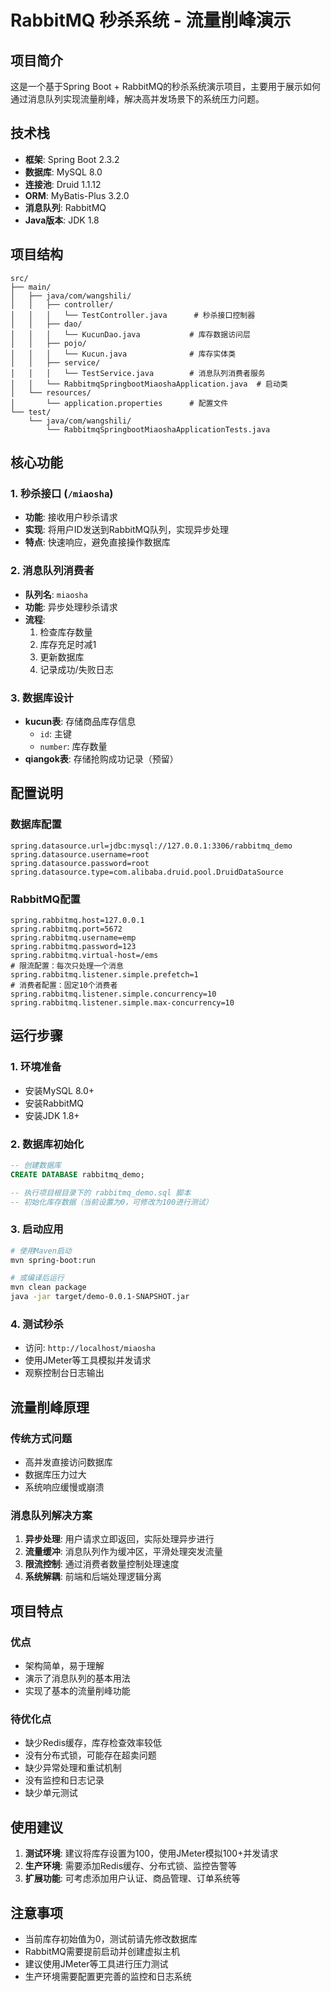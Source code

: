 # RabbitMQ 秒杀系统 - 流量削峰演示

## 项目简介
这是一个基于Spring Boot + RabbitMQ的秒杀系统演示项目，主要用于展示如何通过消息队列实现流量削峰，解决高并发场景下的系统压力问题。

## 技术栈
- **框架**: Spring Boot 2.3.2
- **数据库**: MySQL 8.0
- **连接池**: Druid 1.1.12
- **ORM**: MyBatis-Plus 3.2.0
- **消息队列**: RabbitMQ
- **Java版本**: JDK 1.8

## 项目结构
```
src/
├── main/
│   ├── java/com/wangshili/
│   │   ├── controller/
│   │   │   └── TestController.java      # 秒杀接口控制器
│   │   ├── dao/
│   │   │   └── KucunDao.java           # 库存数据访问层
│   │   ├── pojo/
│   │   │   └── Kucun.java              # 库存实体类
│   │   ├── service/
│   │   │   └── TestService.java        # 消息队列消费者服务
│   │   └── RabbitmqSpringbootMiaoshaApplication.java  # 启动类
│   └── resources/
│       └── application.properties      # 配置文件
└── test/
    └── java/com/wangshili/
        └── RabbitmqSpringbootMiaoshaApplicationTests.java
```

## 核心功能

### 1. 秒杀接口 (`/miaosha`)
- **功能**: 接收用户秒杀请求
- **实现**: 将用户ID发送到RabbitMQ队列，实现异步处理
- **特点**: 快速响应，避免直接操作数据库

### 2. 消息队列消费者
- **队列名**: `miaosha`
- **功能**: 异步处理秒杀请求
- **流程**: 
  1. 检查库存数量
  2. 库存充足时减1
  3. 更新数据库
  4. 记录成功/失败日志

### 3. 数据库设计
- **kucun表**: 存储商品库存信息
  - `id`: 主键
  - `number`: 库存数量
- **qiangok表**: 存储抢购成功记录（预留）

## 配置说明

### 数据库配置
```properties
spring.datasource.url=jdbc:mysql://127.0.0.1:3306/rabbitmq_demo
spring.datasource.username=root
spring.datasource.password=root
spring.datasource.type=com.alibaba.druid.pool.DruidDataSource
```

### RabbitMQ配置
```properties
spring.rabbitmq.host=127.0.0.1
spring.rabbitmq.port=5672
spring.rabbitmq.username=emp
spring.rabbitmq.password=123
spring.rabbitmq.virtual-host=/ems
# 限流配置：每次只处理一个消息
spring.rabbitmq.listener.simple.prefetch=1
# 消费者配置：固定10个消费者
spring.rabbitmq.listener.simple.concurrency=10
spring.rabbitmq.listener.simple.max-concurrency=10
```

## 运行步骤

### 1. 环境准备
- 安装MySQL 8.0+
- 安装RabbitMQ
- 安装JDK 1.8+

### 2. 数据库初始化
```sql
-- 创建数据库
CREATE DATABASE rabbitmq_demo;

-- 执行项目根目录下的 rabbitmq_demo.sql 脚本
-- 初始化库存数据（当前设置为0，可修改为100进行测试）
```

### 3. 启动应用
```bash
# 使用Maven启动
mvn spring-boot:run

# 或编译后运行
mvn clean package
java -jar target/demo-0.0.1-SNAPSHOT.jar
```

### 4. 测试秒杀
- 访问: `http://localhost/miaosha`
- 使用JMeter等工具模拟并发请求
- 观察控制台日志输出

## 流量削峰原理

### 传统方式问题
- 高并发直接访问数据库
- 数据库压力过大
- 系统响应缓慢或崩溃

### 消息队列解决方案
1. **异步处理**: 用户请求立即返回，实际处理异步进行
2. **流量缓冲**: 消息队列作为缓冲区，平滑处理突发流量
3. **限流控制**: 通过消费者数量控制处理速度
4. **系统解耦**: 前端和后端处理逻辑分离

## 项目特点

### 优点
- 架构简单，易于理解
- 演示了消息队列的基本用法
- 实现了基本的流量削峰功能

### 待优化点
- 缺少Redis缓存，库存检查效率较低
- 没有分布式锁，可能存在超卖问题
- 缺少异常处理和重试机制
- 没有监控和日志记录
- 缺少单元测试

## 使用建议

1. **测试环境**: 建议将库存设置为100，使用JMeter模拟100+并发请求
2. **生产环境**: 需要添加Redis缓存、分布式锁、监控告警等
3. **扩展功能**: 可考虑添加用户认证、商品管理、订单系统等

## 注意事项

- 当前库存初始值为0，测试前请先修改数据库
- RabbitMQ需要提前启动并创建虚拟主机
- 建议使用JMeter等工具进行压力测试
- 生产环境需要配置更完善的监控和日志系统